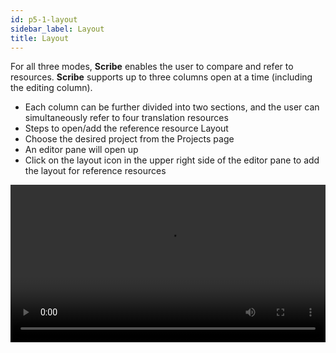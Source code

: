 ```yaml
---
id: p5-1-layout
sidebar_label: Layout
title: Layout
---
```


For all three modes, **Scribe** enables the user to compare and refer to resources. **Scribe** supports up to three columns open at a time (including the editing column).

-  Each column can be further divided into two sections, and the user can simultaneously refer to four translation resources
-  Steps to open/add the reference resource Layout
-  Choose the desired project from the Projects page
-  An editor pane will open up
-  Click on the layout icon in the upper right side of the editor pane to add the layout for reference resources

<video controls src="/assets/add-columns.mov" width="100%" type="video/mov">